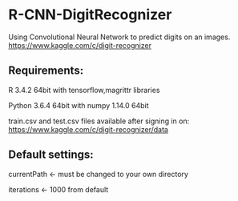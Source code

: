 # R-CNN-DigitRecognizer
Using Convolutional Neural Network to predict digits on an images. https://www.kaggle.com/c/digit-recognizer


## Requirements: 

R 3.4.2 64bit with tensorflow,magrittr libraries

Python 3.6.4 64bit with numpy 1.14.0 64bit

train.csv and test.csv files available after signing in on:
https://www.kaggle.com/c/digit-recognizer/data

## Default settings:

currentPath <- must be changed to your own directory

iterations <- 1000 from default


